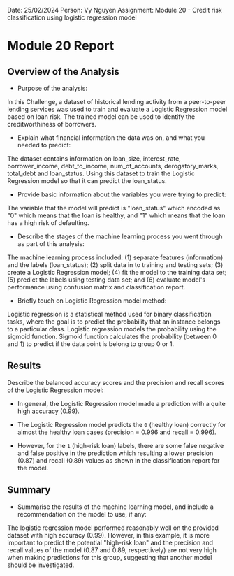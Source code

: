 Date: 25/02/2024
Person: Vy Nguyen
Assignment: Module 20 - Credit risk classification using logistic regression model

# Module 20 Report

## Overview of the Analysis

- Purpose of the analysis:

In this Challenge, a dataset of historical lending activity from a peer-to-peer lending services was used to train and evaluate a Logistic Regression model based on loan risk. The trained model can be used to identify the creditworthiness of borrowers.

- Explain what financial information the data was on, and what you needed to predict:

The dataset contains information on loan_size, interest_rate, borrower_income, debt_to_income, num_of_accounts, derogatory_marks, total_debt and loan_status. Using this dataset to train the Logistic Regression model so that it can predict the loan_status.

- Provide basic information about the variables you were trying to predict:

The variable that the model will predict is "loan_status" which encoded as "0" which means that the loan is healthy, and "1" which means that the loan has a high risk of defaulting.

- Describe the stages of the machine learning process you went through as part of this analysis:

The machine learning process included: (1) separate features (information) and the labels (loan_status); (2) split data in to training and testing sets; (3) create a Logistic Regression model; (4) fit the model to the training data set; (5) predict the labels using testing data set; and (6) evaluate model's performance using confusion matrix and classification report.

- Briefly touch on Logistic Regression model method:

Logistic regression is a statistical method used for binary classification tasks, where the goal is to predict the probability that an instance belongs to a particular class. Logistic regression models the probability using the sigmoid function. Sigmoid function calculates the probability (between 0 and 1) to predict if the data point is belong to group 0 or 1.

## Results

Describe the balanced accuracy scores and the precision and recall scores of the Logistic Regression model:

- In general, the Logistic Regression model made a prediction with a quite high accuracy (0.99).

- The Logistic Regression model predicts the `0` (healthy loan) correctly for almost the healthy loan cases (precision = 0.996 and recall = 0.996).

- However, for the `1` (high-risk loan) labels, there are some false negative and false positive in the prediction which resulting a lower precision (0.87) and recall (0.89) values as shown in the classification report for the model.

## Summary

- Summarise the results of the machine learning model, and include a recommendation on the model to use, if any:

The logistic regression model performed reasonably well on the provided dataset with high accuracy (0.99). However, in this example, it is more important to predict the potential "high-risk loan" and the precision and recall values of the model (0.87 and 0.89, respectively) are not very high when making predictions for this group, suggesting that another model should be investigated.

